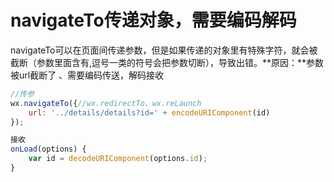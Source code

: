 # navigateTo传递对象，需要编码解码

navigateTo可以在页面间传递参数，但是如果传递的对象里有特殊字符，就会被截断（参数里面含有,逗号一类的符号会把参数切断），导致出错。**原因：**参数被url截断了 、需要编码传送，解码接收

```javascript
//传参
wx.navigateTo({//wx.redirectTo、wx.reLaunch
    url: '../details/details?id=' + encodeURIComponent(id)
});
```

```javascript
接收
onLoad(options) {
    var id = decodeURIComponent(options.id);
}
```

